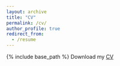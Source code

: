 ```yaml
---
layout: archive
title: "CV"
permalink: /cv/
author_profile: true
redirect_from:
  - /resume 
---
```

{% include base_path %}
Download my [CV](Zixuan_He_CV.pdf)  
